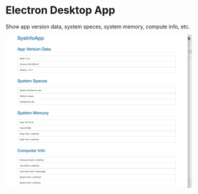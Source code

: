 # Electron Desktop App
Show app version data, system speces, system memory, compute info, etc.

![alt app-image](img/sysInfoApp.png)